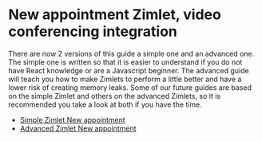 # New appointment Zimlet, video conferencing integration

There are now 2 versions of this guide a simple one and an advanced one. The simple one is written so that it is easier to understand if you do not have React knowledge or are a Javascript beginner. The advanced guide will teach you how to make Zimlets to perform a little better and have a lower risk of creating memory leaks. Some of our future guides are based on the simple Zimlet and others on the advanced Zimlets, so it is recommended you take a look at both if you have the time.

- [Simple Zimlet New appointment](https://github.com/Zimbra/zimbra-zimlet-appointment/tree/master/simple)
- [Advanced Zimlet New appointment](https://github.com/Zimbra/zimbra-zimlet-appointment/tree/master/advanced)
